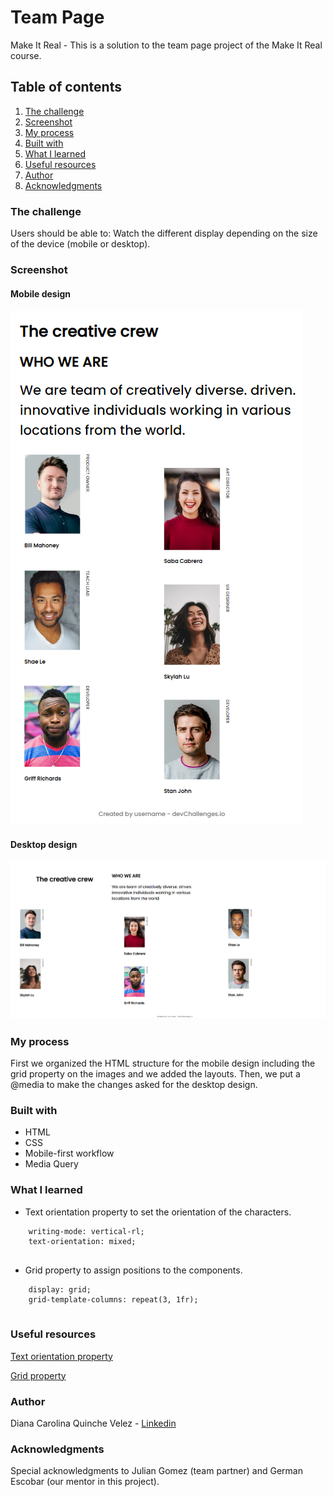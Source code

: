 # Team Page
Make It Real - This is a solution to the team page project of the Make It Real course.

## Table of contents
 1. [The challenge](#the-challenge)
 2. [Screenshot](#screenshot)
 3. [My process](#my-process)
 4. [Built with](#built-with)
 5. [What I learned](#what-i-learned)
 6. [Useful resources](#useful-resources)
 7. [Author](#author)
 8. [Acknowledgments](#acknowledgments)

### The challenge
 Users should be able to:
 Watch the different display depending on the size of the device (mobile or desktop).

### Screenshot

#### Mobile design
![Mobile design](https://github.com/dcquinche/TeamPage/blob/main/design/Mobile.png)

#### Desktop design
![Desktop design](https://github.com/dcquinche/TeamPage/blob/main/design/Desktop.png)

### My process

First we organized the HTML structure for the mobile design including the grid property on the images and we added the layouts. Then, we put a @media to make the changes asked for the desktop design.

### Built with

- HTML
- CSS
- Mobile-first workflow
- Media Query

### What I learned

- Text orientation property to set the orientation of the characters.

```
	writing-mode: vertical-rl;
    text-orientation: mixed;
		
```

- Grid property to assign positions to the components.

```
	display: grid;
    grid-template-columns: repeat(3, 1fr);
		
```

### Useful resources

[Text orientation property](https://developer.mozilla.org/en-US/docs/Web/CSS/text-orientation)

[Grid property](https://developer.mozilla.org/es/docs/Web/CSS/CSS_Grid_Layout/Relationship_of_Grid_Layout)

### Author

Diana Carolina Quinche Velez -
[Linkedin](https://www.linkedin.com/in/diana-carolina-quinche-v%C3%A9lez-06b9791b3/)


### Acknowledgments

Special acknowledgments to Julian Gomez (team partner) and German Escobar (our mentor in this project).